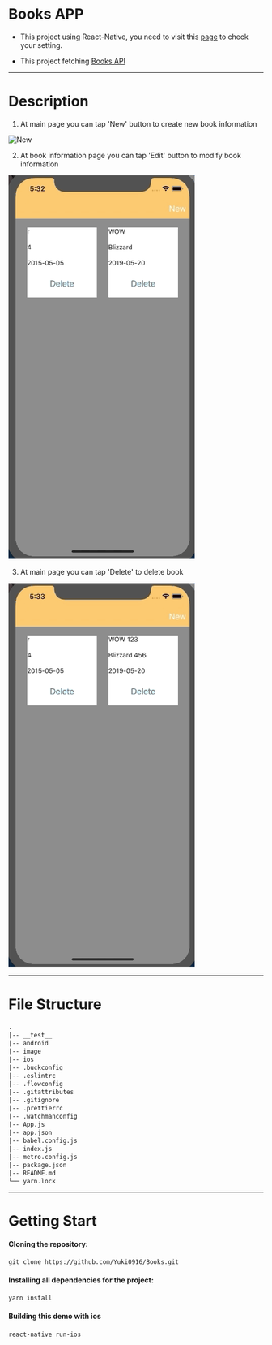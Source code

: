 # Books APP

- This project using React-Native, you need to visit this [page](https://facebook.github.io/react-native/docs/getting-started) to check your setting.

- This project fetching [Books API](https://demo.api-platform.com/books)

---

# Description

1. At main page you can tap 'New' button to create new book information

![New](./image/New_a_book.gif)

2. At book information page you can tap 'Edit' button to modify book information

![Modify](./image/Modify_book.gif)

3. At main page you can tap 'Delete' to delete book

![Delete](/image/Delete_book.gif)

---

# File Structure

```
.
|-- __test__
|-- android
|-- image
|-- ios
|-- .buckconfig
|-- .eslintrc
|-- .flowconfig
|-- .gitattributes
|-- .gitignore
|-- .prettierrc
|-- .watchmanconfig
|-- App.js
|-- app.json
|-- babel.config.js
|-- index.js
|-- metro.config.js
|-- package.json
|-- README.md
└── yarn.lock

```

---

# Getting Start

#### Cloning the repository:

```
git clone https://github.com/Yuki0916/Books.git
```

#### Installing all dependencies for the project:

```
yarn install
```

#### Building this demo with ios

```
react-native run-ios
```
